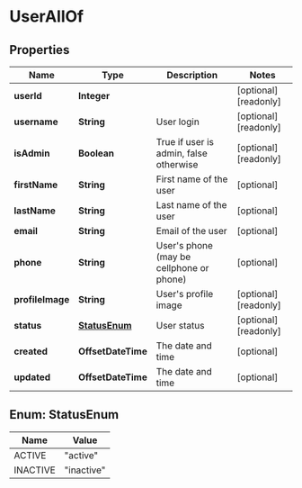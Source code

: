 

# UserAllOf


## Properties

| Name | Type | Description | Notes |
|------------ | ------------- | ------------- | -------------|
|**userId** | **Integer** |  |  [optional] [readonly] |
|**username** | **String** | User login |  [optional] [readonly] |
|**isAdmin** | **Boolean** | True if user is admin, false otherwise |  [optional] [readonly] |
|**firstName** | **String** | First name of the user |  [optional] |
|**lastName** | **String** | Last name of the user |  [optional] |
|**email** | **String** | Email of the user |  [optional] |
|**phone** | **String** | User&#39;s phone (may be cellphone or phone) |  [optional] |
|**profileImage** | **String** | User&#39;s profile image |  [optional] [readonly] |
|**status** | [**StatusEnum**](#StatusEnum) | User status |  [optional] [readonly] |
|**created** | **OffsetDateTime** | The date and time |  [optional] |
|**updated** | **OffsetDateTime** | The date and time |  [optional] |



## Enum: StatusEnum

| Name | Value |
|---- | -----|
| ACTIVE | &quot;active&quot; |
| INACTIVE | &quot;inactive&quot; |



